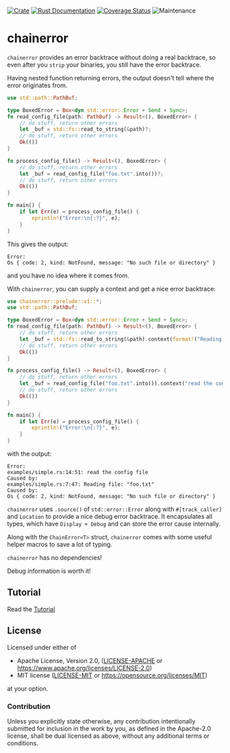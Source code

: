 [![Crate](https://img.shields.io/crates/v/chainerror.svg)](https://crates.io/crates/chainerror)
[![Rust Documentation](https://img.shields.io/badge/api-rustdoc-blue.svg)](https://docs.rs/chainerror/)
[![Coverage Status](https://codecov.io/gh/haraldh/chainerror/branch/master/graph/badge.svg?token=HGLJFGA11B)](https://codecov.io/gh/haraldh/chainerror)
![Maintenance](https://img.shields.io/badge/maintenance-activly--developed-brightgreen.svg)

# chainerror

`chainerror` provides an error backtrace without doing a real backtrace, so even after you `strip` your
binaries, you still have the error backtrace.

Having nested function returning errors, the output doesn't tell where the error originates from.

```rust
use std::path::PathBuf;

type BoxedError = Box<dyn std::error::Error + Send + Sync>;
fn read_config_file(path: PathBuf) -> Result<(), BoxedError> {
    // do stuff, return other errors
    let _buf = std::fs::read_to_string(&path)?;
    // do stuff, return other errors
    Ok(())
}

fn process_config_file() -> Result<(), BoxedError> {
    // do stuff, return other errors
    let _buf = read_config_file("foo.txt".into())?;
    // do stuff, return other errors
    Ok(())
}

fn main() {
    if let Err(e) = process_config_file() {
        eprintln!("Error:\n{:?}", e);
    }
}
```

This gives the output:
```console
Error:
Os { code: 2, kind: NotFound, message: "No such file or directory" }
```
and you have no idea where it comes from.


With `chainerror`, you can supply a context and get a nice error backtrace:

```rust
use chainerror::prelude::v1::*;
use std::path::PathBuf;

type BoxedError = Box<dyn std::error::Error + Send + Sync>;
fn read_config_file(path: PathBuf) -> Result<(), BoxedError> {
    // do stuff, return other errors
    let _buf = std::fs::read_to_string(&path).context(format!("Reading file: {:?}", &path))?;
    // do stuff, return other errors
    Ok(())
}

fn process_config_file() -> Result<(), BoxedError> {
    // do stuff, return other errors
    let _buf = read_config_file("foo.txt".into()).context("read the config file")?;
    // do stuff, return other errors
    Ok(())
}

fn main() {
    if let Err(e) = process_config_file() {
        eprintln!("Error:\n{:?}", e);
    }
}
```

with the output:
```console
Error:
examples/simple.rs:14:51: read the config file
Caused by:
examples/simple.rs:7:47: Reading file: "foo.txt"
Caused by:
Os { code: 2, kind: NotFound, message: "No such file or directory" }
```

`chainerror` uses `.source()` of `std::error::Error` along with `#[track_caller]` and `Location` to provide a nice debug error backtrace.
It encapsulates all types, which have `Display + Debug` and can store the error cause internally.

Along with the `ChainError<T>` struct, `chainerror` comes with some useful helper macros to save a lot of typing.

`chainerror` has no dependencies!

Debug information is worth it!

## Tutorial

Read the [Tutorial](https://haraldh.github.io/chainerror/tutorial1.html)

## License

Licensed under either of

* Apache License, Version 2.0, ([LICENSE-APACHE](LICENSE-APACHE) or https://www.apache.org/licenses/LICENSE-2.0)
* MIT license ([LICENSE-MIT](LICENSE-MIT) or https://opensource.org/licenses/MIT)

at your option.

### Contribution

Unless you explicitly state otherwise, any contribution intentionally
submitted for inclusion in the work by you, as defined in the Apache-2.0
license, shall be dual licensed as above, without any additional terms or
conditions.
